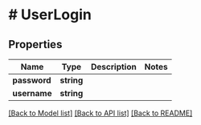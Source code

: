 # # UserLogin

## Properties

Name | Type | Description | Notes
------------ | ------------- | ------------- | -------------
**password** | **string** |  |
**username** | **string** |  |

[[Back to Model list]](../../README.md#models) [[Back to API list]](../../README.md#endpoints) [[Back to README]](../../README.md)
